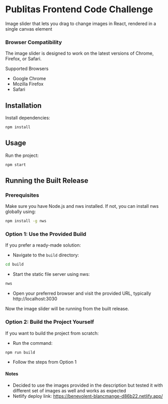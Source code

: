 # Publitas Frontend Code Challenge

Image slider that lets you drag to change images in React, rendered in a single canvas element

### Browser Compatibility

The image slider is designed to work on the latest versions of Chrome, Firefox, or Safari.

Supported Browsers

- Google Chrome
- Mozilla Firefox
- Safari

## Installation

Install dependencies:

```bash
npm install
```

## Usage

Run the project:

```bash
npm start
```

## Running the Built Release

### Prerequisites

Make sure you have Node.js and nws installed. If not, you can install nws globally using:

```bash
npm install -g nws
```

### Option 1: Use the Provided Build

If you prefer a ready-made solution:

- Navigate to the `build` directory:

```bash
cd build
```

- Start the static file server using nws:

```bash
nws
```

- Open your preferred browser and visit the provided URL, typically http://localhost:3030

Now the image slider will be running from the built release.

### Option 2: Build the Project Yourself

If you want to build the project from scratch:

- Run the command:

```bash
npm run build
```

- Follow the steps from Option 1

#### Notes

- Decided to use the images provided in the description but tested it with different set of images as well and works as expected
- Netlify deploy link: https://benevolent-blancmange-d86b22.netlify.app/
